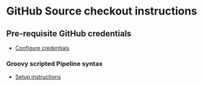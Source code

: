 # GitHub Source checkout instructions

## Pre-requisite GitHub credentials
- [Configure credentials](https://jenkins.io/doc/book/using/using-credentials/)


### Groovy scripted Pipeline syntax
- [Setup instructions](https://jenkins.io/doc/book/pipeline/getting-started/)